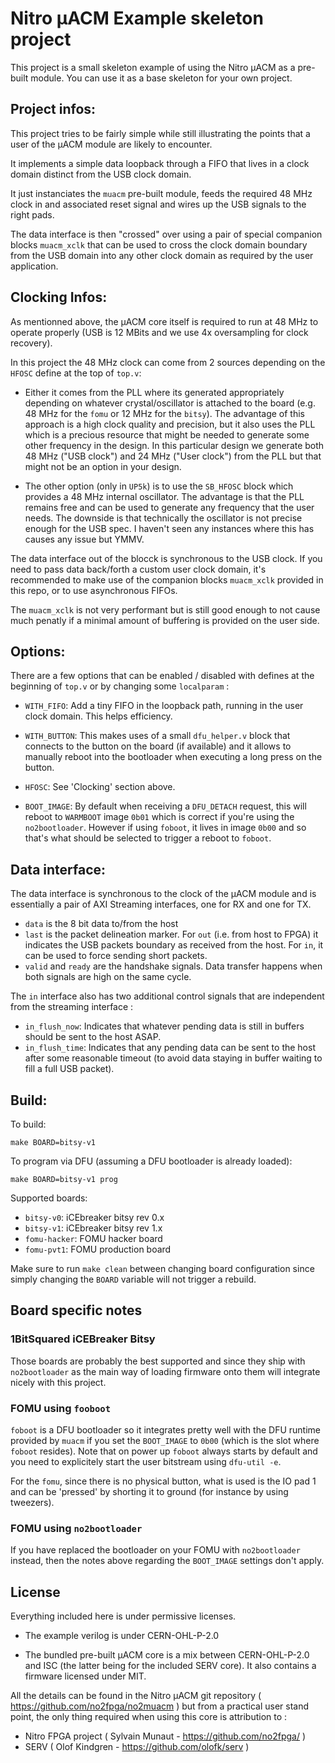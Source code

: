 Nitro μACM Example skeleton project
===================================

This project is a small skeleton example of using the Nitro μACM
as a pre-built module. You can use it as a base skeleton for your
own project.


Project infos:
--------------

This project tries to be fairly simple while still illustrating
the points that a user of the μACM module are likely to encounter.

It implements a simple data loopback through a FIFO that lives in
a clock domain distinct from the USB clock domain.

It just instanciates the `muacm` pre-built module, feeds the
required 48 MHz clock in and associated reset signal and wires
up the USB signals to the right pads.

The data interface is then "crossed" over using a pair of special
companion blocks `muacm_xclk` that can be used to cross the clock
domain boundary from the USB domain into any other clock domain
as required by the user application.


Clocking Infos:
---------------

As mentionned above, the μACM core itself is required to run
at 48 MHz to operate properly (USB is 12 MBits and we use 4x
oversampling for clock recovery).

In this project the 48 MHz clock can come from 2 sources depending
on the `HFOSC` define at the top of `top.v`:

 - Either it comes from the PLL where its generated appropriately
   depending on whatever crystal/oscillator is attached to the
   board (e.g. 48 MHz for the `fomu` or 12 MHz for the `bitsy`).
   The advantage of this approach is a high clock quality and
   precision, but it also uses the PLL which is a precious
   resource that might be needed to generate some other frequency
   in the design.
   In this particular design we generate both 48 MHz ("USB clock")
   and 24 MHz ("User clock") from the PLL but that might not be
   an option in your design.

 - The other option (only in `UP5k`) is to use the `SB_HFOSC`
   block which provides a 48 MHz internal oscillator.
   The advantage is that the PLL remains free and can be used
   to generate any frequency that the user needs.
   The downside is that technically the oscillator is not precise
   enough for the USB spec. I haven't seen any instances where this
   has causes any issue but YMMV.

The data interface out of the blocck is synchronous to the USB
clock. If you need to pass data back/forth a custom user clock
domain, it's recommended to make use of the companion blocks
`muacm_xclk` provided in this repo, or to use asynchronous FIFOs.

The `muacm_xclk` is not very performant but is still good enough
to not cause much penatly if a minimal amount of buffering is
provided on the user side.


Options:
--------

There are a few options that can be enabled / disabled with defines
at the beginning of `top.v` or by changing some `localparam` :

 - `WITH_FIFO`: Add a tiny FIFO in the loopback path, running in the
   user clock domain. This helps efficiency.

 - `WITH_BUTTON`: This makes uses of a small `dfu_helper.v` block
   that connects to the button on the board (if available) and
   it allows to manually reboot into the bootloader when executing
   a long press on the button.

 - `HFOSC`: See 'Clocking' section above.

 - `BOOT_IMAGE`: By default when receiving a `DFU_DETACH` request,
   this will reboot to `WARMBOOT` image `0b01` which is correct
   if you're using the `no2bootloader`. However if using `foboot`,
   it lives in image `0b00` and so that's what should be selected
   to trigger a reboot to `foboot`.


Data interface:
---------------

The data interface is synchronous to the clock of the μACM module
and is essentially a pair of AXI Streaming interfaces, one for
RX and one for TX.

 - `data` is the 8 bit data to/from the host
 - `last` is the packet delineation marker. For `out` (i.e. from host to
    FPGA) it indicates the USB packets boundary as received from the host.
    For `in`, it can be used to force sending short packets.
 - `valid` and `ready` are the handshake signals. Data transfer happens
   when both signals are high on the same cycle.

The `in` interface also has two additional control signals that are
independent from the streaming interface :

 - `in_flush_now`: Indicates that whatever pending data is still in buffers
   should be sent to the host ASAP.
 - `in_flush_time`: Indicates that any pending data can be sent to the host
   after some reasonable timeout (to avoid data staying in buffer waiting to
   fill a full USB packet).


Build:
------

To build:

```
make BOARD=bitsy-v1
```


To program via DFU (assuming a DFU bootloader is already loaded):

```
make BOARD=bitsy-v1 prog
```


Supported boards:

  - `bitsy-v0`: iCEbreaker bitsy rev 0.x
  - `bitsy-v1`: iCEbreaker bitsy rev 1.x
  - `fomu-hacker`: FOMU hacker board
  - `fomu-pvt1`: FOMU production board

Make sure to run `make clean` between changing board configuration
since simply changing the `BOARD` variable will not trigger a rebuild.


Board specific notes
--------------------

### 1BitSquared iCEBreaker Bitsy

Those boards are probably the best supported and since they ship with
`no2bootloader` as the main way of loading firmware onto them will
integrate nicely with this project.


### FOMU using `fooboot`

`foboot` is a DFU bootloader so it integrates pretty well with the
DFU runtime provided by `muacm` if you set the `BOOT_IMAGE` to `0b00`
(which is the slot where `foboot` resides). Note that on power up
`foboot` always starts by default and you need to explicitely start
the user bitstream using `dfu-util -e`.

For the `fomu`, since there is no physical button, what is used is
the IO pad 1 and can be 'pressed' by shorting it to ground (for instance
by using tweezers).


### FOMU using `no2bootloader`

If you have replaced the bootloader on your FOMU with `no2bootloader`
instead, then the notes above regarding the `BOOT_IMAGE` settings don't
apply.


License
-------

 Everything included here is under permissive licenses.

 - The example verilog is under CERN-OHL-P-2.0

 - The bundled pre-built μACM core is a mix between CERN-OHL-P-2.0 and
   ISC (the latter being for the included SERV core). It also contains
   a firmware licensed under MIT.

 All the details can be found in the Nitro μACM git repository
 ( https://github.com/no2fpga/no2muacm ) but from a practical user stand
 point, the only thing required when using this core is attribution to :

 - Nitro FPGA project ( Sylvain Munaut - https://github.com/no2fpga/ )
 - SERV ( Olof Kindgren - https://github.com/olofk/serv )
